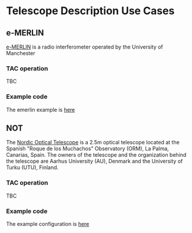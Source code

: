 Telescope Description Use Cases
===============================

## e-MERLIN

[e-MERLIN](https://www.e-merlin.ac.uk) is a radio interferometer operated by the University of Manchester


### TAC operation

TBC

### Example code

The emerlin example is [here](https://github.com/ivoa/ProposalDM/blob/master/src/test/java/org/ivoa/dm/proposal/prop/EmerlinExample.java)

## NOT

The [Nordic Optical Telescope](https://www.not.iac.es) is a 2.5m optical telescope located at the Spanish "Roque de los Muchachos" Observatory (ORM), La Palma, Canarias, Spain. The owners of the telescope and the organization behind the telescope are Aarhus University (AU), Denmark and the University of Turku (UTU), Finland.

### TAC operation

TBC

### Example code

The example configuration is [here](https://github.com/ivoa/ProposalDM/blob/master/src/test/java/org/ivoa/dm/proposal/prop/NOTexample.java)
